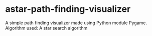# astar-path-finding-visualizer

A simple path finding visualizer made using Python module Pygame. 
Algorithm used: A star search algorithm
